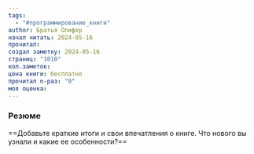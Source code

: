 ```yaml
---
tags:
  - "#программирование_книги"
author: Братья Олифер
начал читать: 2024-05-16
прочитал: 
создал заметку: 2024-05-16
страниц: "1010"
кол.заметок: 
цена книги: бесплатно
прочитал n-раз: "0"
моя оценка:
---
```

### Резюме
==Добавьте краткие итоги и свои впечатления о книге. Что нового вы узнали и какие ее особенности?==
